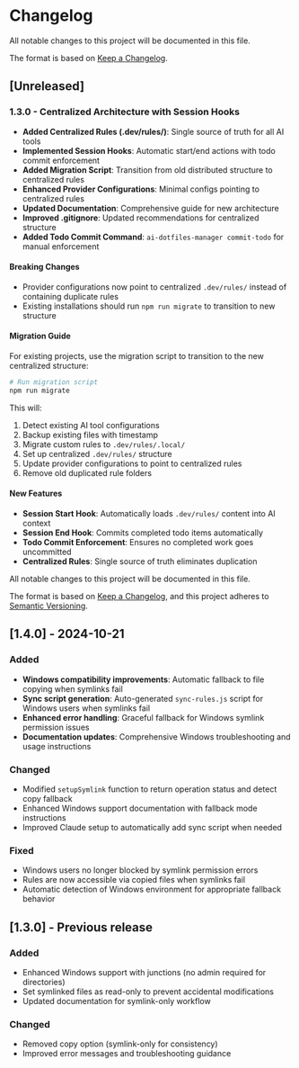 # Changelog

All notable changes to this project will be documented in this file.

The format is based on [Keep a Changelog](http://keepachangelog.com/).

## [Unreleased]

### 1.3.0 - Centralized Architecture with Session Hooks

- **Added Centralized Rules (.dev/rules/)**: Single source of truth for all AI tools
- **Implemented Session Hooks**: Automatic start/end actions with todo commit enforcement
- **Added Migration Script**: Transition from old distributed structure to centralized rules
- **Enhanced Provider Configurations**: Minimal configs pointing to centralized rules
- **Updated Documentation**: Comprehensive guide for new architecture
- **Improved .gitignore**: Updated recommendations for centralized structure
- **Added Todo Commit Command**: `ai-dotfiles-manager commit-todo` for manual enforcement

#### Breaking Changes
- Provider configurations now point to centralized `.dev/rules/` instead of containing duplicate rules
- Existing installations should run `npm run migrate` to transition to new structure

#### Migration Guide
For existing projects, use the migration script to transition to the new centralized structure:

```bash
# Run migration script
npm run migrate
```

This will:
1. Detect existing AI tool configurations
2. Backup existing files with timestamp
3. Migrate custom rules to `.dev/rules/.local/`
4. Set up centralized `.dev/rules/` structure
5. Update provider configurations to point to centralized rules
6. Remove old duplicated rule folders

#### New Features
- **Session Start Hook**: Automatically loads `.dev/rules/` content into AI context
- **Session End Hook**: Commits completed todo items automatically
- **Todo Commit Enforcement**: Ensures no completed work goes uncommitted
- **Centralized Rules**: Single source of truth eliminates duplication

All notable changes to this project will be documented in this file.

The format is based on [Keep a Changelog](https://keepachangelog.com/en/1.0.0/),
and this project adheres to [Semantic Versioning](https://semver.org/spec/v2.0.0.html).

## [1.4.0] - 2024-10-21

### Added
- **Windows compatibility improvements**: Automatic fallback to file copying when symlinks fail
- **Sync script generation**: Auto-generated `sync-rules.js` script for Windows users when symlinks fail
- **Enhanced error handling**: Graceful fallback for Windows symlink permission issues
- **Documentation updates**: Comprehensive Windows troubleshooting and usage instructions

### Changed
- Modified `setupSymlink` function to return operation status and detect copy fallback
- Enhanced Windows support documentation with fallback mode instructions
- Improved Claude setup to automatically add sync script when needed

### Fixed
- Windows users no longer blocked by symlink permission errors
- Rules are now accessible via copied files when symlinks fail
- Automatic detection of Windows environment for appropriate fallback behavior

## [1.3.0] - Previous release

### Added
- Enhanced Windows support with junctions (no admin required for directories)
- Set symlinked files as read-only to prevent accidental modifications
- Updated documentation for symlink-only workflow

### Changed
- Removed copy option (symlink-only for consistency)
- Improved error messages and troubleshooting guidance